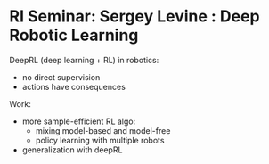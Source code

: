 # RI Seminar: Sergey Levine : Deep Robotic Learning

DeepRL (deep learning + RL) in robotics:
* no direct supervision
* actions have consequences

Work:
* more sample-efficient RL algo:
  * mixing model-based and model-free
  * policy learning with multiple robots
* generalization with deepRL
